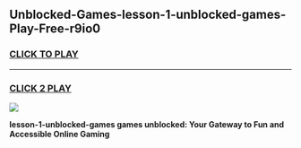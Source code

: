 
## Unblocked-Games-lesson-1-unblocked-games-Play-Free-r9io0
<h3>
<a href="https://premium76.site?title=lesson-1-unblocked-games&ref=23A">CLICK TO PLAY</a></h3>
<hr>

<h3>
<a href="https://premium76.site?title=lesson-1-unblocked-games&ref=23A">CLICK 2 PLAY</a>
  
</h3>

<a href="https://premium76.site?title=lesson-1-unblocked-games&ref=23A"><img src="https://clearcache.store/games.png"></a>


**lesson-1-unblocked-games games unblocked: Your Gateway to Fun and Accessible Online Gaming**
